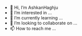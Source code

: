 - 👋 Hi, I’m AshkanHaghju
- 👀 I’m interested in ...
- 🌱 I’m currently learning ...
- 💞️ I’m looking to collaborate on ...
- 📫 How to reach me ...

<!---
la20-pointer/la20-pointer is a ✨ special ✨ repository because its `README.md` (this file) appears on your GitHub profile.
You can click the Preview link to take a look at your changes.
--->
